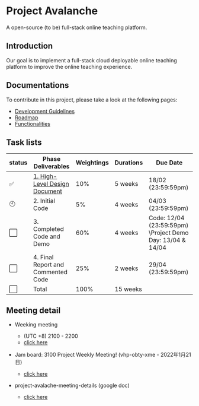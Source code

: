 # Project Avalanche
A open-source (to be) full-stack online teaching platform.

## Introduction
Our goal is to implement a full-stack cloud deployable online teaching platform to improve the online teaching experience.

## Documentations
To contribute in this project, please take a look at the following pages:

- [Development Guidelines](documentations/Development%20Guidelines.md)
- [Roadmap](documentations/Roadmap.md)
- [Functionalities](documentations/Functionalities.md)

## Task lists  

|status | Phase Deliverables  | Weightings | Durations | 	Due Date |  
|------------- | -------------  | ------------- |------------- | ------------- |
| ✅ | [1. High-Level Design Document](https://github.com/DoubleSpicy/avalanche/tree/main/documentations/1.%20High-Level%20Design%20Document)| 10%  | 	5 weeks	| 18/02 (23:59:59pm)|
| :clock9: |2. Initial Code	| 5%	|4 weeks	| 04/03 (23:59:59pm)
| ⬜ |3. Completed Code and Demo |	60%	 |4 weeks |	 Code: 12/04 (23:59:59pm) \Project Demo Day: 13/04 & 14/04
| ⬜ |4. Final Report and Commented Code	|25%	|2 weeks	|29/04 (23:59:59pm)
| ⬜ |Total |	100%|	15 weeks	

## Meeting detail
- Weeking meeting  
  - (UTC +8) 2100 - 2200  
  - [click here](https://meet.google.com/vhp-obty-xme)  

- Jam board: 3100 Project Weekly Meeting! (vhp-obty-xme - 2022年1月21日)
  - [click here](https://jamboard.google.com/1PJB25xDlft9iBMjHkKCqzYu3oeu-JygIuYVNXBHqP5Y/viewer?f=1)
 
- project-avalache-meeting-details (google doc)  
  - [click here](https://docs.google.com/document/d/10L72o-qWSt5bQCInW-Q8m7COkIul0dFd-7WDEdRXo0Q/edit)

